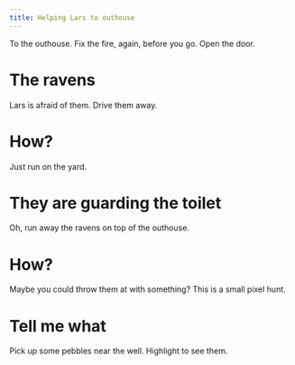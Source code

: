 ```yaml
---
title: Helping Lars to outhouse
---
```


To the outhouse. Fix the fire, again, before you go. Open the door.

# The ravens
Lars is afraid of them. Drive them away.

# How?
Just run on the yard.

# They are guarding the toilet
Oh, run away the ravens on top of the outhouse.

# How?
Maybe you could throw them at with something? This is a small pixel hunt.

# Tell me what
Pick up some pebbles near the well. Highlight to see them.
